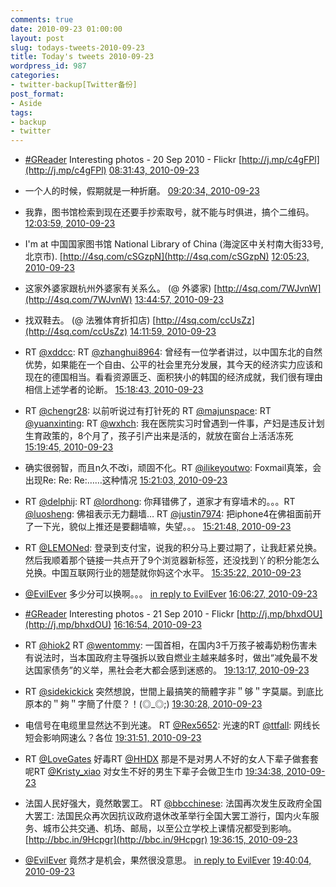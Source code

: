 ```yaml
---
comments: true
date: 2010-09-23 01:00:00
layout: post
slug: todays-tweets-2010-09-23
title: Today's tweets 2010-09-23
wordpress_id: 987
categories:
- twitter-backup[Twitter备份]
post_format:
- Aside
tags:
- backup
- twitter
---
```





  * [#GReader](http://search.twitter.com/search?q=%23GReader) Interesting photos - 20 Sep 2010 - Flickr [http://j.mp/c4gFPl](http://j.mp/c4gFPl) [08:31:43, 2010-09-23](http://twitter.com/gfrog/statuses/25259868107)





  * 一个人的时候，假期就是一种折磨。 [09:20:34, 2010-09-23](http://twitter.com/gfrog/statuses/25263982053)





  * 我靠，图书馆检索到现在还要手抄索取号，就不能与时俱进，搞个二维码。 [12:03:59, 2010-09-23](http://twitter.com/gfrog/statuses/25276746359)





  * I'm at 中国国家图书馆 National Library of China (海淀区中关村南大街33号, 北京市). [http://4sq.com/cSGzpN](http://4sq.com/cSGzpN) [12:05:23, 2010-09-23](http://twitter.com/gfrog/statuses/25276835166)





  * 这家外婆家跟杭州外婆家有关系么。 (@ 外婆家) [http://4sq.com/7WJvnW](http://4sq.com/7WJvnW) [13:44:57, 2010-09-23](http://twitter.com/gfrog/statuses/25282407577)





  * 找双鞋去。 (@ 法雅体育折扣店) [http://4sq.com/ccUsZz](http://4sq.com/ccUsZz) [14:11:59, 2010-09-23](http://twitter.com/gfrog/statuses/25283656824)





  * RT [@xddcc](http://twitter.com/xddcc): RT [@zhanghui8964](http://twitter.com/zhanghui8964): 曾经有一位学者讲过，以中国东北的自然优势，如果能在一个自由、公平的社会里充分发展，其今天的经济实力应该和现在的德国相当。看看资源匮乏、面积狭小的韩国的经济成就，我们很有理由相信上述学者的论断。 [15:18:43, 2010-09-23](http://twitter.com/gfrog/statuses/25286562130)





  * RT [@chengr28](http://twitter.com/chengr28): 以前听说过有打针死的
RT [@majunspace](http://twitter.com/majunspace): RT [@yuanxinting](http://twitter.com/yuanxinting): RT [@wxhch](http://twitter.com/wxhch): 我在医院实习时曾遇到一件事，产妇是违反计划生育政策的，8个月了，孩子引产出来是活的，就放在窗台上活活冻死 [15:19:45, 2010-09-23](http://twitter.com/gfrog/statuses/25286605050)





  * 确实很弱智，而且n久不改i，顽固不化。RT [@ilikeyoutwo](http://twitter.com/ilikeyoutwo): Foxmail真笨，会出现Re: Re: Re:……这种情况 [15:21:03, 2010-09-23](http://twitter.com/gfrog/statuses/25286662351)





  * RT [@delphij](http://twitter.com/delphij): RT [@lordhong](http://twitter.com/lordhong): 你拜错佛了，道家才有穿墙术的。。。RT [@luosheng](http://twitter.com/luosheng): 佛祖表示无力翻墙… RT [@justin7974](http://twitter.com/justin7974): 把iphone4在佛祖面前开了一下光，貌似上推还是要翻墙嘛，失望。。。 [15:21:48, 2010-09-23](http://twitter.com/gfrog/statuses/25286695266)





  * RT [@LEMONed](http://twitter.com/LEMONed): 登录到支付宝，说我的积分马上要过期了，让我赶紧兑换。然后我顺着那个链接一共点开了9个浏览器新标签，还没找到丫的积分能怎么兑换。中国互联网行业的翘楚就你妈这个水平。 [15:35:22, 2010-09-23](http://twitter.com/gfrog/statuses/25287268743)





  * [@EvilEver](http://twitter.com/EvilEver) 多少分可以换啊。。。 [in reply to EvilEver](http://twitter.com/EvilEver/statuses/25287402434) [16:06:27, 2010-09-23](http://twitter.com/gfrog/statuses/25288571156)





  * [#GReader](http://search.twitter.com/search?q=%23GReader) Interesting photos - 21 Sep 2010 - Flickr [http://j.mp/bhxdOU](http://j.mp/bhxdOU) [16:16:54, 2010-09-23](http://twitter.com/gfrog/statuses/25289008408)





  * RT [@hiok2](http://twitter.com/hiok2) RT [@wentommy](http://twitter.com/wentommy): 一国首相，在国内3千万孩子被毒奶粉伤害未有说法时，当本国政府主导强拆以致自燃业主越来越多时，做出“减免最不发达国家债务”的义举，黑社会老大都会感到迷惑的。 [19:13:17, 2010-09-23](http://twitter.com/gfrog/statuses/25297404100)





  * RT [@sidekickick](http://twitter.com/sidekickick) 突然想說，世間上最搞笑的簡體字非＂够＂字莫屬。到底比原本的＂夠＂字簡了什麼？！(◎_◎;) [19:30:28, 2010-09-23](http://twitter.com/gfrog/statuses/25298384049)





  * 电信号在电缆里显然达不到光速。 RT [@Rex5652](http://twitter.com/Rex5652): 光速的RT [@ttfall](http://twitter.com/ttfall): 网线长短会影响网速么？各位 [19:31:51, 2010-09-23](http://twitter.com/gfrog/statuses/25298464768)





  * RT [@LoveGates](http://twitter.com/LoveGates) 好毒RT [@HHDX](http://twitter.com/HHDX) 那是不是对男人不好的女人下辈子做套套呢RT [@Kristy_xiao](http://twitter.com/Kristy_xiao) 对女生不好的男生下辈子会做卫生巾 [19:34:38, 2010-09-23](http://twitter.com/gfrog/statuses/25298634124)





  * 法国人民好强大，竟然敢罢工。 RT [@bbcchinese](http://twitter.com/bbcchinese): 法国再次发生反政府全国大罢工: 法国民众再次因抗议政府退休改革举行全国大罢工游行，国内火车服务、城市公共交通、机场、邮局，以至公立学校上课情况都受到影响。 [http://bbc.in/9Hcpgr](http://bbc.in/9Hcpgr) [19:36:15, 2010-09-23](http://twitter.com/gfrog/statuses/25298732286)





  * [@EvilEver](http://twitter.com/EvilEver) 竟然才是机会，果然很没意思。 [in reply to EvilEver](http://twitter.com/EvilEver/statuses/25294625758) [19:40:04, 2010-09-23](http://twitter.com/gfrog/statuses/25298961477)




